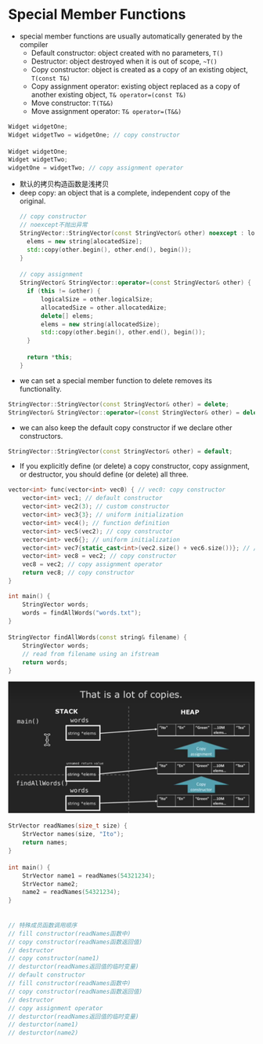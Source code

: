 # Special Member Functions
* special member functions are usually automatically generated by the compiler
  * Default constructor: object created with no parameters, `T()`
  * Destructor: object destroyed when it is out of scope, `~T()`
  * Copy constructor: object is created as a copy of an existing object, `T(const T&)`
  * Copy assignment operator: existing object replaced as a copy of another existing object, `T& operator=(const T&)`
  * Move constructor: `T(T&&)`
  * Move assignment operator: `T& operator=(T&&)`
```cpp
Widget widgetOne;
Widget widgetTwo = widgetOne; // copy constructor

Widget widgetOne;
Widget widgetTwo;
widgetOne = widgetTwo; // copy assignment operator
```
* 默认的拷贝构造函数是浅拷贝
* deep copy: an object that is a complete, independent copy of the original.
  ```cpp
  // copy constructor
  // noexcept不抛出异常
  StringVector::StringVector(const StringVector& other) noexcept : logicalSize(other.logicalSize), allocatedSize(other.allocatedSize) {
    elems = new string[alocatedSize];
    std::copy(other.begin(), other.end(), begin());
  }

  // copy assignment
  StringVector& StringVector::operator=(const StringVector& other) {
    if (this != &other) {
        logicalSize = other.logicalSize;
        allocatedSize = other.allocatedAize;
        delete[] elems;
        elems = new string(allocatedSize);
        std::copy(other.begin(), other.end(), begin());
    }
    
    return *this;
  }
  ```
* we can set a special member function to delete removes its functionality.
```cpp
StringVector::StringVector(const StringVector& other) = delete;
StringVector& StringVector::operator=(const StringVector& other) = delete
```
* we can also keep the default copy constructor if we declare other constructors.
```cpp
StringVector::StringVector(const StringVector& other) = default;
```
* If you explicitly define (or delete) a copy constructor, copy assignment, or destructor, you should define (or delete) all three.
```cpp
vector<int> func(vector<int> vec0) { // vec0: copy constructor
    vector<int> vec1; // default constructor
    vector<int> vec2(3); // custom constructor
    vector<int> vec3{3}; // uniform initialization
    vector<int> vec4(); // function definition
    vector<int> vec5(vec2); // copy constructor
    vector<int> vec6{}; // uniform initialization
    vector<int> vec7{static_cast<int>(vec2.size() + vec6.size())}; // // uniform initialization
    vector<int> vec8 = vec2; // copy constructor
    vec8 = vec2; // copy assignment operator
    return vec8; // copy constructor
}
```
```cpp
int main() {
    StringVector words;
    words = findAllWords("words.txt");
}

StringVector findAllWords(const string& filename) {
    StringVector words;
    // read from filename using an ifstream
    return words;
}
```
![alt text](images/image-35.png)
```cpp
StrVector readNames(size_t size) {
    StrVector names(size, "Ito");
    return names;
}

int main() {
    StrVector name1 = readNames(54321234);
    StrVector name2;
    name2 = readNames(54321234);
}


// 特殊成员函数调用顺序
// fill constructor(readNames函数中)
// copy constructor(readNames函数返回值)
// destructor
// copy constructor(name1)
// desturctor(readNames返回值的临时变量)
// default constructor
// fill constructor(readNames函数中)
// copy constructor(readNames函数返回值)
// destructor
// copy assignment operator
// desturctor(readNames返回值的临时变量)
// desturctor(name1)
// desturctor(name2)
```